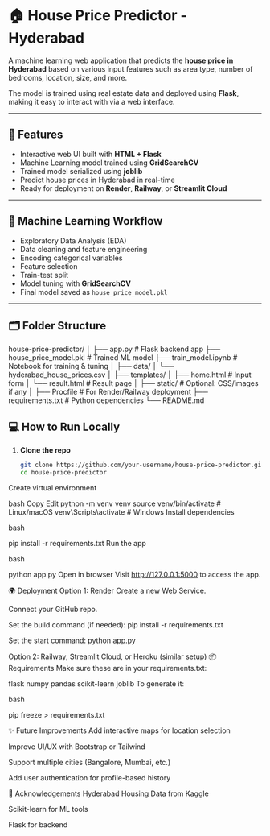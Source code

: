 # 🏠 House Price Predictor - Hyderabad

A machine learning web application that predicts the **house price in Hyderabad** based on various input features such as area type, number of bedrooms, location, size, and more.

The model is trained using real estate data and deployed using **Flask**, making it easy to interact with via a web interface.

---

## 🚀 Features

- Interactive web UI built with **HTML + Flask**
- Machine Learning model trained using **GridSearchCV**
- Trained model serialized using **joblib**
- Predict house prices in Hyderabad in real-time
- Ready for deployment on **Render**, **Railway**, or **Streamlit Cloud**

---

## 🧠 Machine Learning Workflow

- Exploratory Data Analysis (EDA)
- Data cleaning and feature engineering
- Encoding categorical variables
- Feature selection
- Train-test split
- Model tuning with **GridSearchCV**
- Final model saved as `house_price_model.pkl`

---

## 🗂️ Folder Structure

house-price-predictor/
│
├── app.py # Flask backend app
├── house_price_model.pkl # Trained ML model
├── train_model.ipynb # Notebook for training & tuning
│
├── data/
│ └── hyderabad_house_prices.csv
│
├── templates/
│ ├── home.html # Input form
│ └── result.html # Result page
│
├── static/ # Optional: CSS/images if any
│
├── Procfile # For Render/Railway deployment
├── requirements.txt # Python dependencies
└── README.md



## 💻 How to Run Locally

1. **Clone the repo**
   ```bash
   git clone https://github.com/your-username/house-price-predictor.git
   cd house-price-predictor
Create virtual environment

bash
Copy
Edit
python -m venv venv
source venv/bin/activate     # Linux/macOS
venv\Scripts\activate        # Windows
Install dependencies

bash

pip install -r requirements.txt
Run the app

bash

python app.py
Open in browser
Visit http://127.0.0.1:5000 to access the app.

🌍 Deployment
Option 1: Render
Create a new Web Service.

Connect your GitHub repo.

Set the build command (if needed): pip install -r requirements.txt

Set the start command: python app.py

Option 2: Railway, Streamlit Cloud, or Heroku (similar setup)
📦 Requirements
Make sure these are in your requirements.txt:


flask
numpy
pandas
scikit-learn
joblib
To generate it:

bash

pip freeze > requirements.txt


✨ Future Improvements
Add interactive maps for location selection

Improve UI/UX with Bootstrap or Tailwind

Support multiple cities (Bangalore, Mumbai, etc.)

Add user authentication for profile-based history

🙌 Acknowledgements
Hyderabad Housing Data from Kaggle

Scikit-learn for ML tools


Flask for backend
